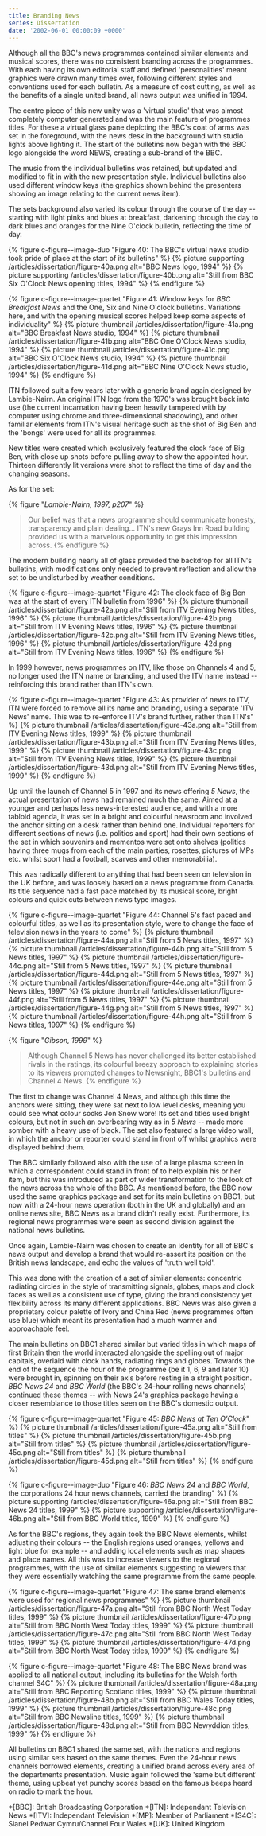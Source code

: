 ```yaml
---
title: Branding News
series: Dissertation
date: '2002-06-01 00:00:09 +0000'
---
```

Although all the BBC's news programmes contained similar elements and musical scores, there was no consistent branding across the programmes. With each having its own editorial staff and defined 'personalities' meant graphics were drawn many times over, following different styles and conventions used for each bulletin. As a measure of cost cutting, as well as the benefits of a single united brand, all news output was unified in 1994.

The centre piece of this new unity was a 'virtual studio' that was almost completely computer generated and was the main feature of programmes titles. For these a virtual glass pane depicting the BBC's coat of arms was set in the foreground, with the news desk in the background with studio lights above lighting it. The start of the bulletins now began with the BBC logo alongside the word NEWS, creating a sub-brand of the BBC.

The music from the individual bulletins was retained, but updated and modified to fit in with the new presentation style. Individual bulletins also used different window keys (the graphics shown behind the presenters showing an image relating to the current news item).

The sets background also varied its colour through the course of the day -- starting with light pinks and blues at breakfast, darkening through the day to dark blues and oranges for the Nine O'clock bulletin, reflecting the time of day.

{% figure c-figure--image-duo "Figure 40: The BBC's virtual news studio took pride of place at the start of its bulletins" %}
{% picture supporting /articles/dissertation/figure-40a.png alt="BBC News logo, 1994" %}
{% picture supporting /articles/dissertation/figure-40b.png alt="Still from BBC Six O'Clock News opening titles, 1994" %}
{% endfigure %}

{% figure c-figure--image-quartet "Figure 41: Window keys for <cite>BBC Breakfast News</cite> and the One, Six and Nine O'clock bulletins. Variations here, and with the opening musical scores helped keep some aspects of individuality" %}
{% picture thumbnail /articles/dissertation/figure-41a.png alt="BBC Breakfast News studio, 1994" %}
{% picture thumbnail /articles/dissertation/figure-41b.png alt="BBC One O'Clock News studio, 1994" %}
{% picture thumbnail /articles/dissertation/figure-41c.png alt="BBC Six O'Clock News studio, 1994" %}
{% picture thumbnail /articles/dissertation/figure-41d.png alt="BBC Nine O'Clock News studio, 1994" %}
{% endfigure %}

ITN followed suit a few years later with a generic brand again designed by Lambie-Nairn. An original ITN logo from the 1970's was brought back into use (the current incarnation having been heavily tampered with by computer using chrome and three-dimensional shadowing), and other familiar elements from ITN's visual heritage such as the shot of Big Ben and the 'bongs' were used for all its programmes.

New titles were created which exclusively featured the clock face of Big Ben, with close up shots before pulling away to show the appointed hour. Thirteen differently lit versions were shot to reflect the time of day and the changing seasons.

As for the set:

{% figure "<cite>Lambie-Nairn, 1997, p207</cite>" %}
> Our belief was that a news programme should communicate honesty, transparency and plain dealing... ITN's new Grays Inn Road building provided us with a marvelous opportunity to get this impression across.
{% endfigure %}

The modern building nearly all of glass provided the backdrop for all ITN's bulletins, with modifications only needed to prevent reflection and allow the set to be undisturbed by weather conditions.

{% figure c-figure--image-quartet "Figure 42: The clock face of Big Ben was at the start of every ITN bulletin from 1996" %}
{% picture thumbnail /articles/dissertation/figure-42a.png alt="Still from ITV Evening News titles, 1996" %}
{% picture thumbnail /articles/dissertation/figure-42b.png alt="Still from ITV Evening News titles, 1996" %}
{% picture thumbnail /articles/dissertation/figure-42c.png alt="Still from ITV Evening News titles, 1996" %}
{% picture thumbnail /articles/dissertation/figure-42d.png alt="Still from ITV Evening News titles, 1996" %}
{% endfigure %}

In 1999 however, news programmes on ITV, like those on Channels 4 and 5, no longer used the ITN name or branding, and used the ITV name instead -- reinforcing this brand rather than ITN's own.

{% figure c-figure--image-quartet "Figure 43: As provider of news to ITV, ITN were forced to remove all its name and branding, using a separate 'ITV News' name. This was to re-enforce ITV's brand further, rather than ITN's" %}
{% picture thumbnail /articles/dissertation/figure-43a.png alt="Still from ITV Evening News titles, 1999" %}
{% picture thumbnail /articles/dissertation/figure-43b.png alt="Still from ITV Evening News titles, 1999" %}
{% picture thumbnail /articles/dissertation/figure-43c.png alt="Still from ITV Evening News titles, 1999" %}
{% picture thumbnail /articles/dissertation/figure-43d.png alt="Still from ITV Evening News titles, 1999" %}
{% endfigure %}

Up until the launch of Channel 5 in 1997 and its news offering <cite>5 News</cite>, the actual presentation of news had remained much the same. Aimed at a younger and perhaps less news-interested audience, and with a more tabloid agenda, it was set in a bright and colourful newsroom and involved the anchor sitting on a desk rather than behind one. Individual reporters for different sections of news (i.e. politics and sport) had their own sections of the set in which souvenirs and mementos were set onto shelves (politics having three mugs from each of the main parties, rosettes, pictures of MPs etc. whilst sport had a football, scarves and other memorabilia).

This was radically different to anything that had been seen on television in the UK before, and was loosely based on a news programme from Canada. Its title sequence had a fast pace matched by its musical score, bright colours and quick cuts between news type images.

{% figure c-figure--image-quartet "Figure 44: Channel 5's fast paced and colourful titles, as well as its presentation style, were to change the face of television news in the years to come" %}
{% picture thumbnail /articles/dissertation/figure-44a.png alt="Still from 5 News titles, 1997" %}
{% picture thumbnail /articles/dissertation/figure-44b.png alt="Still from 5 News titles, 1997" %}
{% picture thumbnail /articles/dissertation/figure-44c.png alt="Still from 5 News titles, 1997" %}
{% picture thumbnail /articles/dissertation/figure-44d.png alt="Still from 5 News titles, 1997" %}
{% picture thumbnail /articles/dissertation/figure-44e.png alt="Still from 5 News titles, 1997" %}
{% picture thumbnail /articles/dissertation/figure-44f.png alt="Still from 5 News titles, 1997" %}
{% picture thumbnail /articles/dissertation/figure-44g.png alt="Still from 5 News titles, 1997" %}
{% picture thumbnail /articles/dissertation/figure-44h.png alt="Still from 5 News titles, 1997" %}
{% endfigure %}

{% figure "<cite>Gibson, 1999</cite>" %}
> Although Channel 5 News has never challenged its better established rivals in the ratings, its colourful breezy approach to explaining stories to its viewers prompted changes to Newsnight, BBC1's bulletins and Channel 4 News.
{% endfigure %}

The first to change was Channel 4 News, and although this time the anchors were sitting, they were sat next to low level desks, meaning you could see what colour socks Jon Snow wore! Its set and titles used bright colours, but not in such an overbearing way as in <cite>5 News</cite> -- made more somber with a heavy use of black. The set also featured a large video wall, in which the anchor or reporter could stand in front off whilst graphics were displayed behind them.

The BBC similarly followed also with the use of a large plasma screen in which a correspondent could stand in front of to help explain his or her item, but this was introduced as part of wider transformation to the look of the news across the whole of the BBC. As mentioned before, the BBC now used the same graphics package and set for its main bulletins on BBC1, but now with a 24-hour news operation (both in the UK and globally) and an online news site, BBC News as a brand didn't really exist. Furthermore, its regional news programmes were seen as second division against the national news bulletins.

Once again, Lambie-Nairn was chosen to create an identity for all of BBC's news output and develop a brand that would re-assert its position on the British news landscape, and echo the values of 'truth well told'.

This was done with the creation of a set of similar elements: concentric radiating circles in the style of transmitting signals, globes, maps and clock faces as well as a consistent use of type, giving the brand consistency yet flexibility across its many different applications. BBC News was also given a proprietary colour palette of Ivory and China Red (news programmes often use blue) which meant its presentation had a much warmer and approachable feel.

The main bulletins on BBC1 shared similar but varied titles in which maps of first Britain then the world interacted alongside the spelling out of major capitals, overlaid with clock hands, radiating rings and globes. Towards the end of the sequence the hour of the programme (be it 1, 6, 9 and later 10) were brought in, spinning on their axis before resting in a straight position. <cite>BBC News 24</cite> and <cite>BBC World</cite> (the BBC's 24-hour rolling news channels) continued these themes -- with News 24's graphics package having a closer resemblance to those titles seen on the BBC's domestic output.

{% figure c-figure--image-quartet "Figure 45: <cite>BBC News at Ten O'Clock</cite>" %}
{% picture thumbnail /articles/dissertation/figure-45a.png alt="Still from titles" %}
{% picture thumbnail /articles/dissertation/figure-45b.png alt="Still from titles" %}
{% picture thumbnail /articles/dissertation/figure-45c.png alt="Still from titles" %}
{% picture thumbnail /articles/dissertation/figure-45d.png alt="Still from titles" %}
{% endfigure %}

{% figure c-figure--image-duo "Figure 46: <cite>BBC News 24</cite> and <cite>BBC World</cite>, the corporations 24 hour news channels, carried the branding" %}
{% picture supporting /articles/dissertation/figure-46a.png alt="Still from BBC News 24 titles, 1999" %}
{% picture supporting /articles/dissertation/figure-46b.png alt="Still from BBC World titles, 1999" %}
{% endfigure %}

As for the BBC's regions, they again took the BBC News elements, whilst adjusting their colours -- the English regions used oranges, yellows and light blue for example -- and adding local elements such as map shapes and place names. All this was to increase viewers to the regional programmes, with the use of similar elements suggesting to viewers that they were essentially watching the same programme from the same people.

{% figure c-figure--image-quartet "Figure 47: The same brand elements were used for regional news programmes" %}
{% picture thumbnail /articles/dissertation/figure-47a.png alt="Still from BBC North West Today titles, 1999" %}
{% picture thumbnail /articles/dissertation/figure-47b.png alt="Still from BBC North West Today titles, 1999" %}
{% picture thumbnail /articles/dissertation/figure-47c.png alt="Still from BBC North West Today titles, 1999" %}
{% picture thumbnail /articles/dissertation/figure-47d.png alt="Still from BBC North West Today titles, 1999" %}
{% endfigure %}

{% figure c-figure--image-quartet "Figure 48: The BBC News brand was applied to all national output, including its bulletins for the Welsh forth channel S4C" %}
{% picture thumbnail /articles/dissertation/figure-48a.png alt="Still from BBC Reporting Scotland titles, 1999" %}
{% picture thumbnail /articles/dissertation/figure-48b.png alt="Still from BBC Wales Today titles, 1999" %}
{% picture thumbnail /articles/dissertation/figure-48c.png alt="Still from BBC Newsline titles, 1999" %}
{% picture thumbnail /articles/dissertation/figure-48d.png alt="Still from BBC Newyddion titles, 1999" %}
{% endfigure %}

All bulletins on BBC1 shared the same set, with the nations and regions using similar sets based on the same themes. Even the 24-hour news channels borrowed elements, creating a unified brand across every area of the departments presentation. Music again followed the 'same but different' theme, using upbeat yet punchy scores based on the famous beeps heard on radio to mark the hour.

*[BBC]: British Broadcasting Corporation
*[ITN]: Independant Television News
*[ITV]: Independant Television
*[MP]: Member of Parliament
*[S4C]: Sianel Pedwar Cymru/Channel Four Wales
*[UK]: United Kingdom
